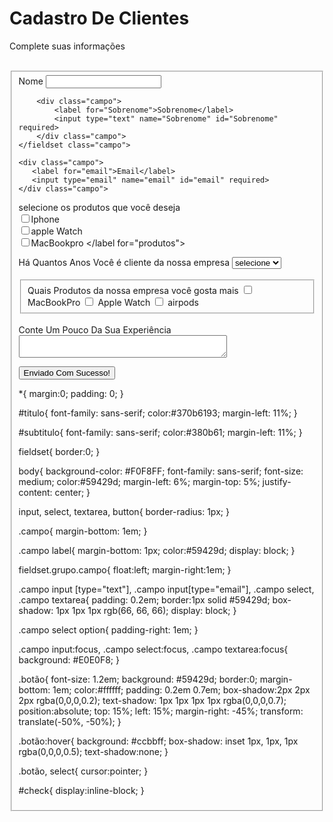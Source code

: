 <!DOCTYPE html>
<html lang="en">
</head>
    <meta charset="UTF-8">
    <meta name="viewport" content="width=device-width, initial-scale=1.0">
    <link rel="stylesheet" type="text/css" href="index.css" media="screen">
<title>Cadastro</title>
<head>
</body>

<div class="campo">
    <h1 id="titulo">Cadastro De Clientes</h1>
    <p id="subtitulo">Complete suas informações</p>
    <br>
</div class="campo">

<form>
    <fieldset class="campo">
        <div class="campo">
            <label for="nome">Nome</label>
            <input type="text" name="nome" id="nome" required>
        </div class="campo">

        <div class="campo">
            <label for="Sobrenome">Sobrenome</label>
            <input type="text" name="Sobrenome" id="Sobrenome" required>
        </div class="campo">
    </fieldset class="campo">

    <div class="campo">
       <label for="email">Email</label>
       <input type="email" name="email" id="email" required>
    </div class="campo">

<label for="produtos">selecione os produtos que você deseja</label>
<label>
    <br>
    <input type="checkbox" name="produto1" id="produto1" value="Iphone">Iphone
    <br>
    <input type="checkbox" name="produto2" id="produto2" value="Apple Watch">apple Watch
    <br>
    <input type="checkbox" name="produto3" id="produto3" value="MacBookpro">MacBookpro
</label for="produtos">
<br>
<div class="campo">
    <label class="campo">Há Quantos Anos Você é cliente da nossa empresa</label>
    <select id="trabalho">
        <option selected disabled value="">selecione</option>
       <option>1 ano</option>
       <option>2 anos</option>
       <option>3 anos</option>
       <option>4 anos</option>
       <option>+4 anos</option>
    </select>
</div class="campo">
<br>
<fieldset>
    <div id="check">
        <label>Quais Produtos da nossa empresa você gosta mais</label>
        <input type="checkbox" name="produto1" id="produto1" value="MacBookPro">
        <label>MacBookPro</label>
        <input type="checkbox" name="produto2" id="produto2" value="Apple Watch">
        <label>Apple Watch</label>
        <input type="checkbox" name="produto3" id="produto3" value="airpods">
        <label class="campo">airpods</label>
    </div class="campo">
</fieldset class="grupo">

<div class="campo">
    <br>
    <label>Conte Um Pouco Da Sua Experiência</label>
    <textarea rows="2" style="width:25em;" id="experiência" name="experiência"></textarea>
</div class="campo">

<button type="submit">Enviado Com Sucesso!</button>


</form>

<body>
<html>

*{
    margin:0;
    padding: 0;
}

#titulo{
    font-family: sans-serif;
    color:#370b6193;
    margin-left: 11%;
}

#subtitulo{
    font-family: sans-serif;
    color:#380b61;
    margin-left: 11%;
}

fieldset{
    border:0;
}

body{
    background-color: #F0F8FF;
    font-family: sans-serif;
    font-size: medium;
    color:#59429d;
    margin-left: 6%;
    margin-top: 5%;
    justify-content: center;
}

input, select, textarea, button{
    border-radius: 1px;
}

.campo{
   margin-bottom: 1em;
}

.campo label{
    margin-bottom: 1px;
    color:#59429d;
    display: block;
}

fieldset.grupo.campo{
    float:left;
    margin-right:1em;
}

.campo input [type="text"], .campo input[type="email"], .campo select, .campo textarea{
    padding: 0.2em;
    border:1px solid #59429d;
    box-shadow: 1px 1px 1px rgb(66, 66, 66);
    display: block;
}

.campo select option{
    padding-right: 1em;
}

.campo input:focus, .campo select:focus, .campo textarea:focus{
    background: #E0E0F8;
}

.botão{
    font-size: 1.2em;
    background: #59429d;
    border:0;
    margin-bottom: 1em;
    color:#ffffff;
    padding: 0.2em 0.7em;
    box-shadow:2px 2px 2px rgba(0,0,0,0.2);
    text-shadow: 1px 1px 1px 1px rgba(0,0,0,0.7);
    position:absolute;
    top: 15%;
    left: 15%;
    margin-right: -45%;
    transform: translate(-50%, -50%);
}

.botão:hover{
    background: #ccbbff;
    box-shadow: inset 1px, 1px, 1px rgba(0,0,0,0.5);
    text-shadow:none;
}

.botão, select{
    cursor:pointer;
}

#check{
  display:inline-block;
}
